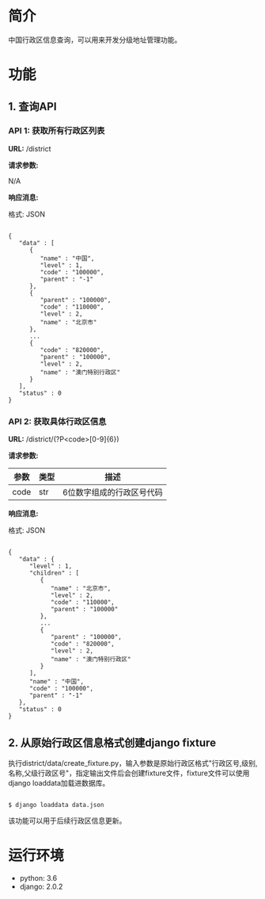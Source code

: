 # 简介
中国行政区信息查询，可以用来开发分级地址管理功能。

# 功能
## 1. 查询API

### API 1: 获取所有行政区列表

**URL:** /district

**请求参数:**

N/A

**响应消息:**

格式: JSON

<pre><code>
{
   "data" : [
      {
         "name" : "中国",
         "level" : 1,
         "code" : "100000",
         "parent" : "-1"
      },
      {
         "parent" : "100000",
         "code" : "110000",
         "level" : 2,
         "name" : "北京市"
      },
      ...
      {
         "code" : "820000",
         "parent" : "100000",
         "level" : 2,
         "name" : "澳门特别行政区"
      }
   ],
   "status" : 0
}
</code></pre>


### API 2: 获取具体行政区信息

**URL:** /district/(?P\<code\>[0-9]{6})

**请求参数:**

|参数|类型|描述|
|---|---|---|
|code|str|6位数字组成的行政区号代码|

**响应消息:**

格式: JSON

<pre><code>
{
   "data" : {
      "level" : 1,
      "children" : [
         {
            "name" : "北京市",
            "level" : 2,
            "code" : "110000",
            "parent" : "100000"
         },
         ...
         {
            "parent" : "100000",
            "code" : "820000",
            "level" : 2,
            "name" : "澳门特别行政区"
         }
      ],
      "name" : "中国",
      "code" : "100000",
      "parent" : "-1"
   },
   "status" : 0
}
</code></pre>

## 2. 从原始行政区信息格式创建django fixture

执行district/data/create_fixture.py，输入参数是原始行政区格式"行政区号,级别,名称,父级行政区号"，指定输出文件后会创建fixture文件，fixture文件可以使用django loaddata加载进数据库。

<pre><code>
$ django loaddata data.json
</code></pre>

该功能可以用于后续行政区信息更新。

# 运行环境
* python: 3.6
* django: 2.0.2
